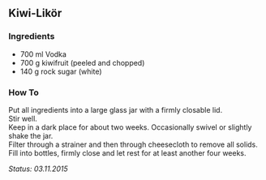 ## Kiwi-Likör

### Ingredients

- 700 ml Vodka
- 700 g kiwifruit (peeled and chopped)
- 140 g rock sugar (white)

### How To

Put all ingredients into a large glass jar with a firmly closable lid.  
Stir well.  
Keep in a dark place for about two weeks. Occasionally swivel or slightly shake the jar.  
Filter through a strainer and then through cheesecloth to remove all solids.  
Fill into bottles, firmly close and let rest for at least another four weeks.  

_Status: 03.11.2015_